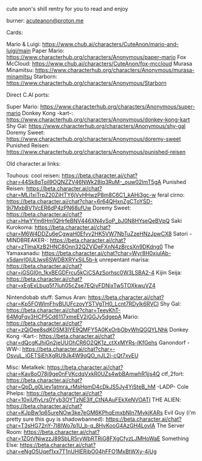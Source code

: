 cute anon's shill rentry for you to read and enjoy

burner: acuteanon@proton.me

Cards:

Mario & Luigi: https://www.chub.ai/characters/CuteAnon/mario-and-luigi/main
Paper Mario: https://www.characterhub.org/characters/Anonymous/paper-mario
Fox McCloud: https://www.chub.ai/characters/CuteAnon/fox-mccloud
Murasa Minamitsu: https://www.characterhub.org/characters/Anonymous/murasa-minamitsu
Starborn: https://www.characterhub.org/characters/Anonymous/Starborn

Direct C.AI ports:

Super Mario: https://www.characterhub.org/characters/Anonymous/super-mario
Donkey Kong -kart-: https://www.characterhub.org/characters/Anonymous/donkey-kong-kart
Shy Gal: https://www.characterhub.org/characters/Anonymous/shy-gal
Doremy Sweet: https://www.characterhub.org/characters/Anonymous/doremy-sweet
Punished Reisen: https://www.characterhub.org/characters/Anonymous/punished-reisen


Old character.ai links:

Touhous:
cool reisen: https://beta.character.ai/chat?char=44Sk8qToil9OQNZZV46NWk28lq3RuM-_ouw02ImT5gA
Punished Reisen: https://beta.character.ai/chat?char=MLi1xiTrpZ20ZjHTY6jVvHHwzP8m8C6C1_kAHi3gc-w
feral cirno: https://beta.character.ai/chat?char=6r64QHxnZgCToYSD-9i7MxbBV1VcER6dP4zPN68ufUw
Doremy Sweet: https://beta.character.ai/chat?char=HwYYm6Hm1QHrfeBNV446XN4vSoP_bJ0N8HYseQeBVpQ
Saki Kurokoma: https://beta.character.ai/chat?char=M6W4DDZu6eCgwaH0Efvv2HK5VW7NbTuZzeHNzJpwCX8
Satori -MINDBREAKER-: https://beta.character.ai/chat?char=zTlmaXzB2HNC8Onn32QZViDeFXnN4zBrcsXn9DKdng0
The Yamaxanadu: https://beta.character.ai/chat?char=Wyr8H0xjuIAb-x5danrI0jULlws6SWDBXRYxSiL5b-k
unrepentant marisa: https://beta.character.ai/chat?char=iGSGl0n_1kxBEGDFrcu5kCiCSAzSorhsc0W3LSBA2-4
Kijin Seija: https://beta.character.ai/chat?char=xEgExLbuq5f7Iuh05cZse7EQiyFDNixTw5TOXkwuVZ4

Nintendobab stuff:
Samus Aran: https://beta.character.ai/chat?char=Kp5FOWlmFhyBUUFczoyYSTVgTH0_Lcnt7RDylk6RVCI
Shy Gal: https://beta.character.ai/chat?char=TeevKhT-64MgFqv3HCP5Cd6117xmeEV2jGGJy5dgepA
Mario: https://beta.character.ai/chat?char=zQjOee8sdK0SM3lYE9QMFY5A0KxOrbObyWhQGQYLNhk
Donkey Kong -Kart-: https://beta.character.ai/chat?char=dQcgKJhiGn2jeUUOhCR6O2QK1z_ctXxMYRs-IKfGehs
Ganondorf -WW-: https://beta.character.ai/chat?char=-OsvuL_jGETSiEhXgRU9Jk4W9qQO_nJL2i-cQt7xvEU

Misc:
Metalkek: https://beta.character.ai/chat?char=Kav8oO78j9ge0nFVKcdqVxkR0UZs4wbBAmwhR1jjs4Q
ctf_2fort: https://beta.character.ai/chat?char=QpD_g0Liev1atmra_rMsHpmD4cDkJS5Jy4YjSteB_hM
-LADP- Cole Phelps: https://beta.character.ai/chat?char=10xjUfiyLrs0Yyb3OYTzNE3lf_CtNAAuFEkXeNVOATI
THE ALIEN: https://beta.character.ai/chat?char=KJpBw1p65ureNOw3ke7eGM6KPhqEmxbNln7MvkjKARs
Evil Guy (i'm pretty sure this guy is shadowbanned): https://beta.character.ai/chat?char=T3sHG72nY-7I8IWo7p1U_b-q_8HvKooG4AzGH4LovlA
The Server Room: https://beta.character.ai/chat?char=1ZGtVNiwzzJ89SbLR5ryWbRTRiG8FXgCfyzLJMHoWaE
Something Else: https://beta.character.ai/chat?char=eNgO5Uqef1xx7T1nUHlERibO04hFFO1MxBtWXy-4iUg